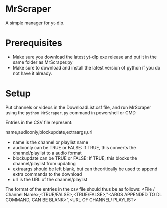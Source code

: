 # MrScraper
 A simple manager for yt-dlp. 
 
# Prerequisites
 - Make sure you download the latest yt-dlp exe release and put it in the same folder as MrScraper.py
 - Make sure to download and install the latest version of python if you do not have it already.
 
# Setup
 Put channels or videos in the DownloadList.csf file, and run MrScraper using the `python MrScraper.py` command in powershell or CMD
 
 Entries in the CSV file represent:

  name,audioonly,blockupdate,extraargs,url

  - name is the channel or playlist name
  - audioonly can be TRUE or FALSE: If TRUE, this converts the channel/playlist to a audio format
  - blockupdate can be TRUE or FALSE: If TRUE, this blocks the channel/playlist from updating
  - extraargs should be left blank, but can theoritically be used to append extra commands to the download
  - url is the URL of the channel/playlist

  The format of the entries in the csv file should thus be as follows:
  <File / Channel Name>,<TRUE/FALSE>,<TRUE/FALSE>,"<ARGS APPENDED TO DL COMMAND, CAN BE BLANK>",<URL OF CHANNEL/ PLAYLIST>
